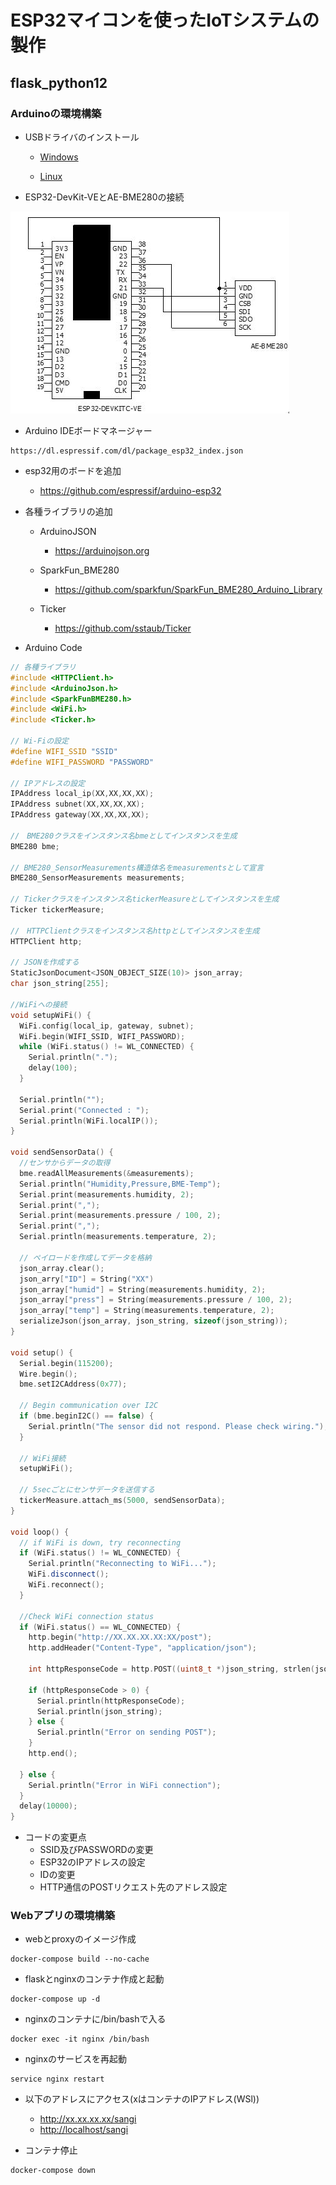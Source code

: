 # ESP32マイコンを使ったIoTシステムの製作

## flask_python12

### Arduinoの環境構築

- USBドライバのインストール
    - [Windows](https://www.silabs.com/documents/public/software/CP210x_VCP_Windows.zip)

    - [Linux](https://m5stack.oss-cn-shenzhen.aliyuncs.com/resource/drivers/CP210x_VCP_Linux.zip)

- ESP32-DevKit-VEとAE-BME280の接続

![回路図](/flask_sample12/fig.jpg)

- Arduino IDEボードマネージャー

```shell
https://dl.espressif.com/dl/package_esp32_index.json
```

- esp32用のボードを追加
    - <https://github.com/espressif/arduino-esp32>

- 各種ライブラリの追加
    - ArduinoJSON
        - <https://arduinojson.org>

    - SparkFun_BME280
        - <https://github.com/sparkfun/SparkFun_BME280_Arduino_Library>

    - Ticker
        - <https://github.com/sstaub/Ticker>

- Arduino Code
```c++
// 各種ライブラリ
#include <HTTPClient.h>
#include <ArduinoJson.h>
#include <SparkFunBME280.h>
#include <WiFi.h>
#include <Ticker.h>

// Wi-Fiの設定
#define WIFI_SSID "SSID"
#define WIFI_PASSWORD "PASSWORD"

// IPアドレスの設定
IPAddress local_ip(XX,XX,XX,XX);
IPAddress subnet(XX,XX,XX,XX);
IPAddress gateway(XX,XX,XX,XX);

//　BME280クラスをインスタンス名bmeとしてインスタンスを生成
BME280 bme;

// BME280_SensorMeasurements構造体名をmeasurementsとして宣言
BME280_SensorMeasurements measurements;

// Tickerクラスをインスタンス名tickerMeasureとしてインスタンスを生成
Ticker tickerMeasure;

//　HTTPClientクラスをインスタンス名httpとしてインスタンスを生成
HTTPClient http;

// JSONを作成する
StaticJsonDocument<JSON_OBJECT_SIZE(10)> json_array;
char json_string[255];

//WiFiへの接続
void setupWiFi() {
  WiFi.config(local_ip, gateway, subnet);
  WiFi.begin(WIFI_SSID, WIFI_PASSWORD);
  while (WiFi.status() != WL_CONNECTED) {
    Serial.println(".");
    delay(100);
  }

  Serial.println("");
  Serial.print("Connected : ");
  Serial.println(WiFi.localIP());
}

void sendSensorData() {
  //センサからデータの取得
  bme.readAllMeasurements(&measurements);
  Serial.println("Humidity,Pressure,BME-Temp");
  Serial.print(measurements.humidity, 2);
  Serial.print(",");
  Serial.print(measurements.pressure / 100, 2);
  Serial.print(",");
  Serial.println(measurements.temperature, 2);

  // ペイロードを作成してデータを格納
  json_array.clear();
  json_arry["ID"] = String("XX")
  json_array["humid"] = String(measurements.humidity, 2);
  json_array["press"] = String(measurements.pressure / 100, 2);
  json_array["temp"] = String(measurements.temperature, 2);
  serializeJson(json_array, json_string, sizeof(json_string));
}

void setup() {
  Serial.begin(115200);
  Wire.begin();
  bme.setI2CAddress(0x77);

  // Begin communication over I2C
  if (bme.beginI2C() == false) {
    Serial.println("The sensor did not respond. Please check wiring.");
  }

  // WiFi接続
  setupWiFi();

  // 5secごとにセンサデータを送信する
  tickerMeasure.attach_ms(5000, sendSensorData);
}

void loop() {
  // if WiFi is down, try reconnecting
  if (WiFi.status() != WL_CONNECTED) {
    Serial.println("Reconnecting to WiFi...");
    WiFi.disconnect();
    WiFi.reconnect();
  }

  //Check WiFi connection status
  if (WiFi.status() == WL_CONNECTED) {
    http.begin("http://XX.XX.XX.XX:XX/post");
    http.addHeader("Content-Type", "application/json");

    int httpResponseCode = http.POST((uint8_t *)json_string, strlen(json_string));

    if (httpResponseCode > 0) {
      Serial.println(httpResponseCode);
      Serial.println(json_string);
    } else {
      Serial.println("Error on sending POST");
    }
    http.end();

  } else {
    Serial.println("Error in WiFi connection");
  }
  delay(10000);
}
```
- コードの変更点
  - SSID及びPASSWORDの変更
  - ESP32のIPアドレスの設定
  - IDの変更
  - HTTP通信のPOSTリクエスト先のアドレス設定

### Webアプリの環境構築

- webとproxyのイメージ作成

```shell
docker-compose build --no-cache
```

- flaskとnginxのコンテナ作成と起動

```shell
docker-compose up -d
```

- nginxのコンテナに/bin/bashで入る

```shell
docker exec -it nginx /bin/bash
```

- nginxのサービスを再起動

```shell
service nginx restart
```

- 以下のアドレスにアクセス(xはコンテナのIPアドレス(WSl))

    - <http://xx.xx.xx.xx/sangi>
    - <http://localhost/sangi>

- コンテナ停止

```shell
docker-compose down
```
